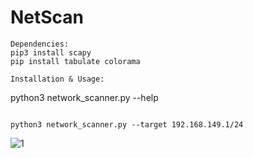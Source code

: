 # NetScan

```
Dependencies:
pip3 install scapy
pip install tabulate colorama

Installation & Usage:

```

python3 network_scanner.py --help

```

python3 network_scanner.py --target 192.168.149.1/24
```
![1](https://github.com/Moniruzzaman995/NetScan/assets/82209616/9b585ec1-9611-46e3-bf40-8a9fe609380a)

```
